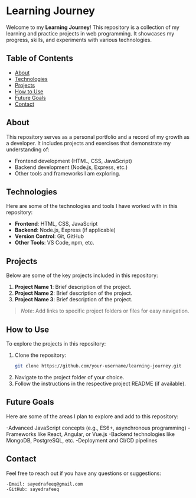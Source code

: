 # Learning Journey

Welcome to my **Learning Journey**! This repository is a collection of my learning and practice projects in web programming. It showcases my progress, skills, and experiments with various technologies.

## Table of Contents
- [About](#about)
- [Technologies](#technologies)
- [Projects](#projects)
- [How to Use](#how-to-use)
- [Future Goals](#future-goals)
- [Contact](#contact)

## About

This repository serves as a personal portfolio and a record of my growth as a developer. It includes projects and exercises that demonstrate my understanding of:
- Frontend development (HTML, CSS, JavaScript)
- Backend development (Node.js, Express, etc.)
- Other tools and frameworks I am exploring.

## Technologies

Here are some of the technologies and tools I have worked with in this repository:
- **Frontend**: HTML, CSS, JavaScript
- **Backend**: Node.js, Express (if applicable)
- **Version Control**: Git, GitHub
- **Other Tools**: VS Code, npm, etc.

## Projects

Below are some of the key projects included in this repository:
1. **Project Name 1**: Brief description of the project.
2. **Project Name 2**: Brief description of the project.
3. **Project Name 3**: Brief description of the project.

> *Note*: Add links to specific project folders or files for easy navigation.

## How to Use

To explore the projects in this repository:
1. Clone the repository:
   ```bash
   git clone https://github.com/your-username/learning-journey.git
2. Navigate to the project folder of your choice.
3. Follow the instructions in the respective project README (if available).

## Future Goals
Here are some of the areas I plan to explore and add to this repository:

   -Advanced JavaScript concepts (e.g., ES6+, asynchronous programming)
   -Frameworks like React, Angular, or Vue.js
   -Backend technologies like MongoDB, PostgreSQL, etc.
   -Deployment and CI/CD pipelines

## Contact
Feel free to reach out if you have any questions or suggestions:

    -Email: sayedrafeeq@gmail.com
    -GitHub: sayedrafeeq
